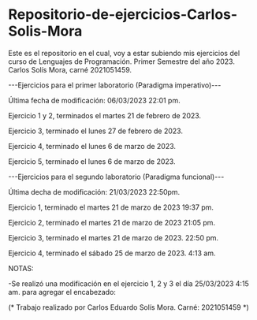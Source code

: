# Repositorio-de-ejercicios-Carlos-Solis-Mora
Este es el repositorio en el cual, voy a estar subiendo mis ejercicios del curso de Lenguajes de Programación. Primer Semestre del año 2023. Carlos Solís Mora, carné 2021051459.

---Ejercicios para el primer laboratorio (Paradigma imperativo)---

Última fecha de modificación:  06/03/2023 22:01 pm.

Ejercicio 1 y 2, terminados el martes 21 de febrero de 2023.

Ejercicio 3,  terminado el lunes 27 de febrero de 2023.

Ejercicio 4, terminado el lunes 6 de marzo de 2023.

Ejercicio 5, terminado el lunes 6 de marzo de 2023.

---Ejercicios para el segundo laboratorio (Paradigma funcional)---

Última decha de modificación: 21/03/2023 22:50pm.

Ejercicio 1, terminado el martes 21 de marzo de 2023 19:37 pm.

Ejercicio 2, terminado el martes 21 de marzo de 2023 21:05 pm.

Ejercicio 3, terminado el martes 21 de marzo de 2023. 22:50 pm.

Ejercicio 4, terminado el sábado 25 de marzo de 2023. 4:13 am.

NOTAS:

-Se realizó una modificación en el ejercicio 1, 2 y 3 el día 25/03/2023 4:15 am. para agregar el encabezado:

(*
Trabajo realizado por Carlos Eduardo Solís Mora.
Carné: 2021051459
*)
